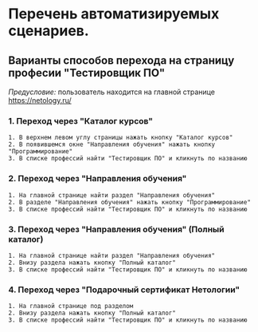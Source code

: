 # Перечень автоматизируемых сценариев.

## Варианты способов перехода на страницу професии "Тестировщик ПО"

*Предусловие:* пользователь находится на главной странице https://netology.ru/

### 1. Переход через "Каталог курсов"

```
1. В верхнем левом углу страницы нажать кнопку "Каталог курсов"
2. В появившемся окне "Направления обучения" нажать кнопку "Программирование"
3. В списке профессий найти "Тестировщик ПО" и кликнуть по названию
```

### 2. Переход через "Направления обучения"

```
1. На главной странице найти раздел "Направления обучения"
2. В разделе "Направления обучения" нажать кнопку "Программирование"
3. В списке профессий найти "Тестировщик ПО" и кликнуть по названию
```

### 3. Переход через "Направления обучения" (Полный каталог)

```
1. На главной странице найти раздел "Направления обучения"
2. Внизу раздела нажать кнопку "Полный каталог"
3. В списке профессий найти "Тестировщик ПО" и кликнуть по названию
```

### 4. Переход через "Подарочный сертификат Нетологии"

```
1. На главной странице под разделом 
2. Внизу раздела нажать кнопку "Полный каталог"
3. В списке профессий найти "Тестировщик ПО" и кликнуть по названию
```